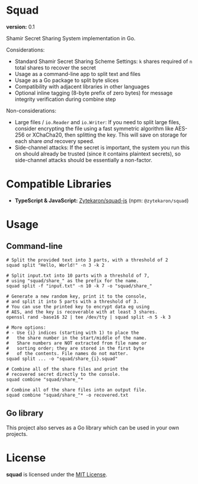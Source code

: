 # Squad
**version:** 0.1

Shamir Secret Sharing System implementation in Go.

Considerations:
- Standard Shamir Secret Sharing Scheme Settings:
  `k` shares required of `n` total shares to recover the secret
- Usage as a command-line app to split text and files
- Usage as a Go package to split byte slices
- Compatibility with adjacent libraries in other languages
- Optional inline tagging (8-byte prefix of zero bytes)
  for message integrity verification during combine step

Non-considerations:
- Large files / `io.Reader` and `io.Writer`: If you need to split
  large files, consider encrypting the file using a fast symmetric
  algorithm like AES-256 or XChaCha20, then splitting the key.
  This will save on storage for each share *and* recovery speed.
- Side-channel attacks: If the secret is important, the system you
  run this on should already be trusted (since it contains plaintext
  secrets), so side-channel attacks should be essentially a non-factor.

# Compatible Libraries

- **TypeScript & JavaScript:** [Zytekaron/squad-js](https://github.com/Zytekaron/squad-js) (npm: `@zytekaron/squad`)

# Usage

## Command-line

```shell
# Split the provided text into 3 parts, with a threshold of 2
squad split "Hello, World!" -n 3 -k 2

# Split input.txt into 10 parts with a threshold of 7,
# using "squad/share_" as the prefix for the name.
squad split -f "input.txt" -n 10 -k 7 -o "squad/share_"

# Generate a new random key, print it to the console,
# and split it into 5 parts with a threshold of 3.
# You can use the printed key to encrypt data eg using
# AES, and the key is recoverable with at least 3 shares.
openssl rand -base16 32 | tee /dev/tty | squad split -n 5 -k 3

# More options:
# - Use {i} indices (starting with 1) to place the
#   the share number in the start/middle of the name.
#   Share numbers are NOT extracted from file name or
#   sorting order; they are stored in the first byte
#   of the contents. File names do not matter.
squad split ... -o "squad/share_{i}.squad"
```

```shell
# Combine all of the share files and print the
# recovered secret directly to the console.
squad combine "squad/share_"*

# Combine all of the share files into an output file.
squad combine "squad/share_"* -o recovered.txt
```

## Go library

This project also serves as a Go library which can be used
in your own projects.

# License
**squad** is licensed under the [MIT License](./LICENSE).
